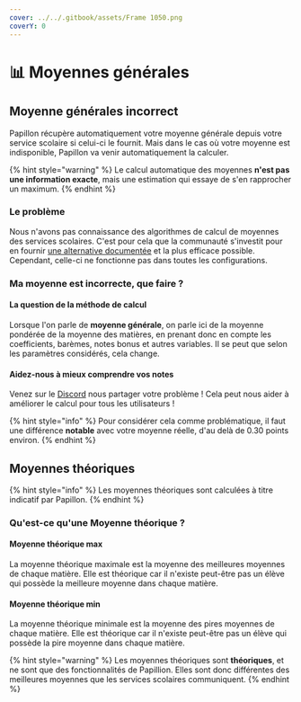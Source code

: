 ```yaml
---
cover: ../../.gitbook/assets/Frame 1050.png
coverY: 0
---
```


# 📊 Moyennes générales

## Moyenne générales incorrect

Papillon récupère automatiquement votre moyenne générale depuis votre service scolaire si celui-ci le fournit. Mais dans le cas où votre moyenne est indisponible, Papillon va venir automatiquement la calculer.

{% hint style="warning" %}
Le calcul automatique des moyennes **n'est pas une information exacte**, mais une estimation qui essaye de s'en rapprocher un maximum.
{% endhint %}

### Le problème

Nous n'avons pas connaissance des algorithmes de calcul de moyennes des services scolaires. C'est pour cela que la communauté s'investit pour en fournir [une alternative documentée](https://github.com/PapillonApp/Papillon/blob/main/src/utils/grades/getAverages.ts) et la plus efficace possible. Cependant, celle-ci ne fonctionne pas dans toutes les configurations.

### Ma moyenne est incorrecte, que faire ?

#### La question de la méthode de calcul

Lorsque l'on parle de **moyenne générale**, on parle ici de la moyenne pondérée de la moyenne des matières, en prenant donc en compte les coefficients, barèmes, notes bonus et autres variables. Il se peut que selon les paramètres considérés, cela change.

#### Aidez-nous à mieux comprendre vos notes

Venez sur le [Discord](https://discord.gg/wVKWBRTbfh) nous partager votre problème ! Cela peut nous aider à améliorer le calcul pour tous les utilisateurs !&#x20;

{% hint style="info" %}
Pour considérer cela comme problématique, il faut une différence **notable** avec votre moyenne réelle, d'au delà de 0.30 points environ.
{% endhint %}

## Moyennes théoriques

{% hint style="info" %} 
Les moyennes théoriques sont calculées à titre indicatif par Papillon.
{% endhint %}
### Qu'est-ce qu'une Moyenne théorique ?
#### Moyenne théorique max

La moyenne théorique maximale est la moyenne des meilleures moyennes de chaque matière. Elle est théorique car il n'existe peut-être pas un élève qui possède la meilleure moyenne dans chaque matière.

#### Moyenne théorique min

La moyenne théorique minimale est la moyenne des pires moyennes de chaque matière. Elle est théorique car il n'existe peut-être pas un élève qui possède la pire moyenne dans chaque matière.

{% hint style="warning" %} 
Les moyennes théoriques sont **théoriques**, et ne sont que des fonctionnalités de Papillion. Elles sont donc différentes des meilleures moyennes que les services scolaires communiquent. 
{% endhint %}
